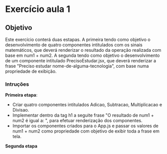 # Exercício aula 1

## Objetivo

Este exercício conterá duas estapas. A primeira tendo como objetivo o desenvolvimento de quatro componentes intitulados com os sinais matemáticos, que deverá renderizar o resultado da operação realizada com base em num1 + num2. A segunda tendo como objetivo o desenvolvimento de um componente intitulado PrecisoEstudar.jsx, que deverá renderizar a frase "Preciso estudar nome-de-alguma-tecnologia", com base numa propriedade de exibição.

### Intruções

**Primeira etapa**:
- Criar quatro componentes intitulados Adicao, Subtracao, Multiplicacao e Divisao.
- Implementar dentro da tag h1 a seguite frase "O resultado de num1 + num2 é igual a: ", para efetuar renderização dos componentes.
- Importar os componentes criados para o App.js e passar os valores de num1 + num2 como propriedade com objetivo de exibir toda a frase em tela. 

**Segunda etapa**
